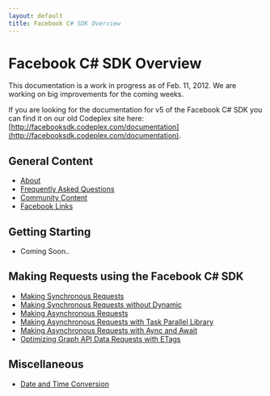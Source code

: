 ```yaml
---
layout: default
title: Facebook C# SDK Overview
---
```


# Facebook C# SDK Overview

This documentation is a work in progress as of Feb. 11, 2012. We are working on big improvements for the coming weeks.

If you are looking for the documentation for v5 of the Facebook C# SDK you can find it on our old Codeplex site here: [http://facebooksdk.codeplex.com/documentation](http://facebooksdk.codeplex.com/documentation).


## General Content

* [About](/docs/about.html)
* [Frequently Asked Questions](/docs/faq.html)
* [Community Content](/docs/community-content.html)
* [Facebook Links](/docs/facebook-links.html)

## Getting Starting

* Coming Soon..

## Making Requests using the Facebook C# SDK

* [Making Synchronous Requests](/docs/making-synchronous-requests.html)
* [Making Synchronous Requests without Dynamic](/docs/making-synchronous-without-dynamic-support.html)
* [Making Asynchronous Requests](/docs/making-asynchronous-requests.html)
* [Making Asynchronous Requests with Task Parallel Library](/docs/making-asynchronous-requests-with-task-parallel-library.html)
* [Making Asynchronous Requests with Aync and Await](/docs/making-asynchronous-requests-with-async-await.html)
* [Optimizing Graph API Data Requests with ETags](/docs/optimizing-graph-api-data-fetch-using-etags.html)

## Miscellaneous

* [Date and Time Conversion](/docs/datetimeconverter.html)